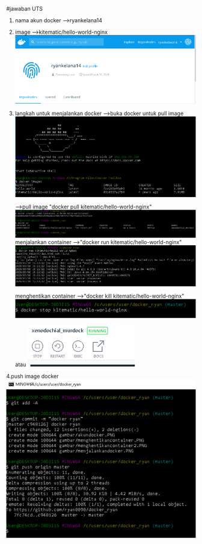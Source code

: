 #jawaban UTS
1. nama akun docker 
    -->ryankelana14



2. image
    -->kitematic/hello-world-nginx
    ![~](https://github.com/ryan0090/docker_ryan/blob/master/gambar/akundocker.PNG)

3. langkah untuk menjalankan docker
    -->buka docker
   untuk pull image
    ![~](https://github.com/ryan0090/docker_ryan/blob/master/gambar/Capture.PNG)

    -->pull image
        "docker pull kitematic/hello-world-nginx"
        ![~](https://github.com/ryan0090/docker_ryan/blob/master/gambar/image.PNG)
   menjalankan container
    -->"docker run kitematic/hello-world-nginx"
    ![~](https://github.com/ryan0090/docker_ryan/blob/master/gambar/menjalankandocker.PNG)

   menghentikan container
    -->"docker kill kitematic/hello-world-nginx"
    ![~](https://github.com/ryan0090/docker_ryan/blob/master/gambar/menghentikancontainer.PNG)

    atau
    ![~](https://github.com/ryan0090/docker_ryan/blob/master/gambar/menghentikancontainer2.PNG)

4.push image docker
    ![~](https://github.com/ryan0090/docker_ryan/blob/master/gambar/pushgithub.PNG)


